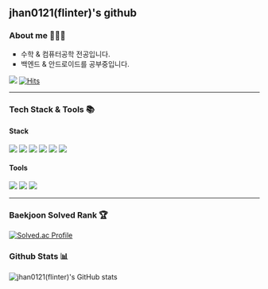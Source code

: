 ## jhan0121(flinter)'s github

### About me 🧑🏻‍💻
<ul style = "list-style-type:square;">
<li> 수학 & 컴퓨터공학 전공입니다.</li>
<li> 백엔드 & 안드로이드를 공부중입니다.</li>
</ul>

<a href="mailto:hchsa77@gmail.com"><img src="https://img.shields.io/badge/Gmail-d14836?style=flat-square&logo=Gmail&logoColor=white&link=jhan0121@gmail.com"/></a>
[![Hits](https://hits.seeyoufarm.com/api/count/incr/badge.svg?url=https://github.com/jhan0121&icon=github.svg&icon_color=%23E7E7E7&title=github&edge_flat=false)](https://hits.seeyoufarm.com)

---

###  Tech Stack & Tools 📚

#### Stack
<div>

<img src="https://img.shields.io/badge/java-007396?style=for-the-badge&logo=openjdk&logoColor=white">
<img src="https://img.shields.io/badge/python-3776AB?style=for-the-badge&logo=python&logoColor=white">
<img src="https://img.shields.io/badge/kotlin-7F52FF?style=for-the-badge&logo=kotlin&logoColor=white">
<img src="https://img.shields.io/badge/spring boot-6DB33F?style=for-the-badge&logo=springboot&logoColor=white">
<img src="https://img.shields.io/badge/mysql-4479A1?style=for-the-badge&logo=mysql&logoColor=white">
<img src="https://img.shields.io/badge/android-34A853?style=for-the-badge&logo=android&logoColor=white">

</div>

#### Tools

<div>
<img src="https://img.shields.io/badge/intellijidea-000000?style=for-the-badge&logo=intellijidea&logoColor=white">
<img src="https://img.shields.io/badge/vscode-007ACC?style=for-the-badge&logo=visualstudiocode&logoColor=white">
<img src="https://img.shields.io/badge/androidstudio-3DDC84?style=for-the-badge&logo=androidstudio&logoColor=white">

</div>

---

<div>
	
### Baekjoon Solved Rank 🏆
[![Solved.ac Profile](http://mazassumnida.wtf/api/v2/generate_badge?boj=flinter)](https://solved.ac/flinter)

### Github Stats 📊
![jhan0121(flinter)'s GitHub stats](https://github-readme-stats.vercel.app/api?username=jhan0121&show_icons=true&theme=radical)

</div>
